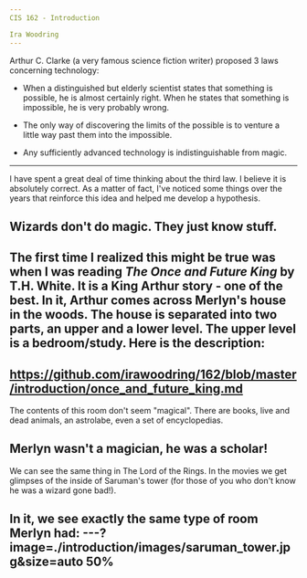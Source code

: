 ```yaml
---
CIS 162 - Introduction

Ira Woodring
---
```

Arthur C. Clarke (a very famous science fiction writer) proposed 3 laws concerning technology:

- When a distinguished but elderly scientist states that something is possible, he is almost certainly right. When he states that something is impossible, he is very probably wrong.

- The only way of discovering the limits of the possible is to venture a little way past them into the impossible.

- Any sufficiently advanced technology is indistinguishable from magic.
---
I have spent a great deal of time thinking about the third law.  I believe it is absolutely correct.  As a matter of fact, I've noticed some things over the years that reinforce this idea and helped me develop a hypothesis.

Wizards don't do magic.  They just know stuff.
---
The first time I realized this might be true was when I was reading *The Once and Future King* by T.H. White.  It is a King Arthur story - one of the best.  In it, Arthur comes across Merlyn's house in the woods.  The house is separated into two parts, an upper and a lower level.  The upper level is a bedroom/study.  Here is the description:
---
https://github.com/irawoodring/162/blob/master/introduction/once_and_future_king.md
---
The contents of this room don't seem "magical".  There are books, live and dead animals, an astrolabe, even a set of encyclopedias.

Merlyn wasn't a magician, he was a scholar!
---
We can see the same thing in The Lord of the Rings.  In the movies we get glimpses of the inside of Saruman's tower (for those of you who don't know he was a wizard gone bad!).

In it, we see exactly the same type of room Merlyn had:
---?image=./introduction/images/saruman_tower.jpg&size=auto 50%
---
